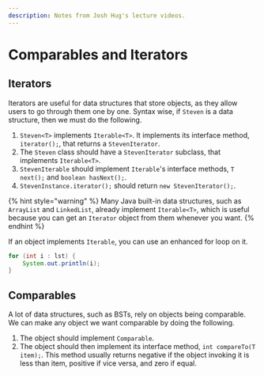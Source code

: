 ```yaml
---
description: Notes from Josh Hug's lecture videos.
---
```


# Comparables and Iterators

## Iterators

Iterators are useful for data structures that store objects, as they allow users to go through them one by one. Syntax wise, if `Steven` is a data structure, then we must do the following.

1. `Steven<T>` implements `Iterable<T>`. It implements its interface method, `iterator();`, that returns a `StevenIterator`.
2. The `Steven` class should have a `StevenIterator` subclass, that implements `Iterable<T>`.
3. `StevenIterable` should implement `Iterable`'s interface methods, `T next();` and `boolean hasNext();`.
4. `StevenInstance.iterator();` should return `new StevenIterator();`.

{% hint style="warning" %}
Many Java built-in data structures, such as `ArrayList` and `LinkedList`, already implement `Iterable<T>`, which is useful because you can get an `Iterator` object from them whenever you want.
{% endhint %}

If an object implements `Iterable`, you can use an enhanced for loop on it.

```java
for (int i : lst) {
    System.out.println(i);
}
```

## Comparables

A lot of data structures, such as BSTs, rely on objects being comparable. We can make any object we want comparable by doing the following.

1. The object should implement `Comparable`.
2. The object should then implement its interface method,  `int compareTo(T item);`. This method usually returns negative if the object invoking it is less than item, positive if vice versa, and zero if equal.




